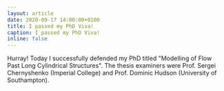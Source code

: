 ```yaml
---
layout: article
date: 2020-09-17 14:00:00+0100
title: I passed my PhD Viva!
caption: I passed my PhD Viva!
inline: false
---
```


Hurray! Today I successfully defended my PhD titled "Modelling of Flow Past Long Cylindrical Structures". The thesis examiners were Prof. Sergei Chernyshenko (Imperial College) and Prof. Dominic Hudson (University of Southampton).
